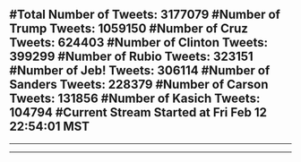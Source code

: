 #Total Number of Tweets: 3177079 
#Number of Trump Tweets: 1059150
#Number of Cruz Tweets: 624403
#Number of Clinton Tweets: 399299
#Number of Rubio Tweets: 323151
#Number of Jeb! Tweets: 306114
#Number of Sanders Tweets: 228379
#Number of Carson Tweets: 131856
#Number of Kasich Tweets: 104794
#Current Stream Started at Fri Feb 12 22:54:01 MST
---
---
---
